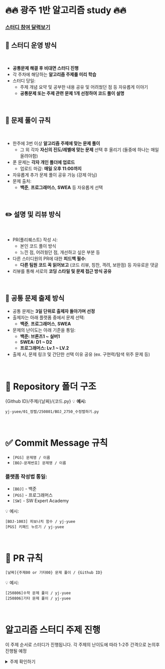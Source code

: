 # 🔥🔥 광주 1반 알고리즘 study 🔥🔥
### [스터디 참여 달력보기](https://www.notion.so/24a7cac97625807cb474f3dc4a3fba8b?source=copy_link)

## 📅 스터디 운영 방식
<br>

- **공통문제 해결 후 비대면 스터디 진행** 
- 각 주차에 해당하는 **알고리즘 주제를 미리 학습**
- 스터디 당일:
  - 주제 개념 요약 및 공부한 내용 공유 및 어려웠던 점 등 자유롭게 이야기
  - **공통문제 또는 주제 관련 문제 1개 선정하여 코드 풀이 설명**
    
<br>


## 🧪 문제 풀이 규칙
<br>

- 한주에 3번 이상 **알고리즘 주제에 맞는 문제 풀이**
  - 그 외 각자 **자신의 진도/레벨에 맞는 문제** 선택 후 올리기 (둘중에 하나는 매일 올려야함) 
- 푼 문제는 **각자 개인 폴더에 업로드**
  - 업로드 마감: **매일 오후 11:00까지**
- 자유롭게 추가 문제 풀이 공유 가능 (강제 아님)
- 문제 출처:
  - **백준**, **프로그래머스**, **SWEA** 등 자유롭게 선택

<br>

## ✏️ 설명 및 리뷰 방식
<br>

- PR(풀리퀘스트) 작성 시:
  - 본인 코드 풀이 방식
  - 느낀 점, 어려웠던 점, 개선하고 싶은 부분 등
- 다른 스터디원의 PR에 대한 **피드백 필수**:
  - **다른 팀원 코드 꼭 읽어보고** (코드 리뷰, 칭찬, 격려, 보완점) 등 자유로운 댓글
- 리뷰를 통해 서로의 **코딩 스타일 및 문제 접근 방식 공유**

<br>

## 🤝 공통 문제 출제 방식

- 공통 문제는 **3일 단위로 출제자 돌아가며 선정**
- 출제자는 아래 플랫폼 중에서 문제 선택:
  - **백준**, **프로그래머스**, **SWEA**
- 문제의 난이도는 아래 기준을 통일:
  - **백준: 브론즈1 ~ 실버1**
  - **SWEA: D1 ~ D2**
  - **프로그래머스: Lv.1 ~ LV.2**
- 출제 시, 문제 링크 및 간단한 선택 이유 공유 (ex. 구현력/탐색 위주 문제 등)

<br>

# 📁 Repository 폴더 구조
{Github ID}/주제/{날짜}/{코드.py}
💡 **예시:**
```
yj-yuee/01_정렬/250801/BOJ_2750_수정렬하기.py
```


<br>

# ✅ Commit Message 규칙



- `[PGS] 문제명 / 이름`
- `[BOJ-문제번호] 문제명 / 이름`

### 플랫폼 작성법 통일:
- `[BOJ]` - 백준  
- `[PGS]` - 프로그래머스  
- `[SW]` - SW Expert Academy  

💡 예시:
```
[BOJ-1003] 피보나치 함수 / yj-yuee
[PGS] 키패드 누르기 / yj-yuee
```

<br>


# 🔀 PR 규칙

```
[날짜]{주제00 or 기타00} 문제 풀이 / {Github ID}
```

💡 예시:
```
[250806]수학 문제 풀이 / yj-yuee
[250806]기타 문제 풀이 / yj-yuee
```
<br>

# 알고리즘 스터디 주제 진행

이 주제 순서로 스터디가 진행됩니다.
각 주제의 난이도에 따라 1-2주 간격으로 논의후 진행될 예정
<details>
<summary> 주제 확인하기</summary>

| **Phase** | **주제** | **핵심 개념** | **권장 기간** |
|-----------|----------|----------------|----------------|
| 🌱 Phase 1<br>기초 다지기 | 기본 수학 | 소수 판별, GCD/LCM, 약수/배수, 순열·조합, 진법 변환 | 1주 |
|  | 완전 탐색 & 시뮬레이션 | 브루트포스, 좌표 이동, 조건 구현, 격자 탐색 | 1주 |
|  | 정렬 & 이분 탐색 | 기본 정렬(선택, 삽입), 고급 정렬(퀵, 병합), 이분 탐색 | 1주 |
| 🚀 Phase 2<br>핵심 알고리즘 | 자료구조 | 배열, 스택, 큐, 덱, 힙, 우선순위 큐, 해시 | 1주 |
|  | 재귀 & 분할 정복 | 재귀 호출, 하노이의 탑, 분할 정복(퀵, 병합 정렬) | 2주 |
|  | 그래프 탐색 (DFS/BFS) | 인접 리스트/행렬, DFS, BFS, 방문 배열 | 2주 |
|  | 그리디 알고리즘 | 탐욕 선택, 정당성, 반례, 동전, 회의실, 선형 배낭 | 1주 |
| 🏆 Phase 3<br>심화 주제 | 백트래킹 | DFS + 가지치기, 순열/조합 생성, N-Queen | 2주 |
|  | 동적 계획법 (DP) | 메모이제이션, 보텀업, 점화식, LIS, LCS, 배낭 문제 | 2주 |
|  | 최단 경로 | 다익스트라, 플로이드-워셜, 벨만-포드(선택) | 2주 |
|  | 투 포인터 & 슬라이딩 윈도우 | 연속 부분합, 정렬 리스트 탐색 | 1주 |
|  | 문자열 | 문자열 처리, 패턴 매칭, KMP(선택), 회문, 아나그램 | 1주 |
| 🔍 추가 심화 주제 | 트리 | 이진 트리, 트리 순회, 세그먼트 트리, 펜윅 트리 | 선택 |
|  | 위상 정렬 | 방향 그래프, 순서 정의, 진입 차수 기반 정렬 | 선택 |
|  | MST | 최소 신장 트리, 크루스칼, 프림 | 선택 |
|  | 유니온-파인드 | Disjoint Set, 경로 압축, 사이클 판별 | 선택 |
|  | 비트마스킹 | 부분집합 탐색, 상태 압축 최적화 | 선택 |

---

</details>

